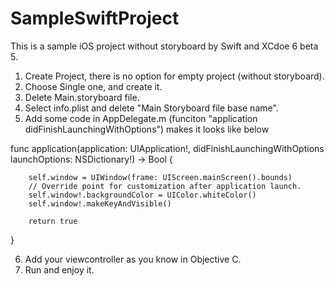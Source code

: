 SampleSwiftProject
==================

This is a sample iOS project without storyboard by Swift and XCdoe 6 beta 5.

1. Create Project, there is no option for empty project (without storyboard).
2. Choose Single one, and create it.
3. Delete Main.storyboard file.
4. Select info.plist and delete "Main Storyboard file base name".
5. Add some code in AppDelegate.m (funciton "application didFinishLaunchingWithOptions") makes it looks like below

  func application(application: UIApplication!, didFinishLaunchingWithOptions launchOptions: NSDictionary!) -> Bool {
  
        self.window = UIWindow(frame: UIScreen.mainScreen().bounds)
        // Override point for customization after application launch.
        self.window!.backgroundColor = UIColor.whiteColor()
        self.window!.makeKeyAndVisible()
        
        return true
  }
  
6. Add your viewcontroller as you know in Objective C.
7. Run and enjoy it.
